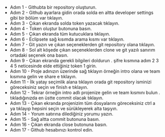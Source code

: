 * Adım 1  - Githubta bir repository oluşturun.
* Adım 2  - Github ayarlara gidin orada solda en altta developer settings gibi bir bölüm var tıklayın.
* Adım 3  - Çıkan ekranda solda token yazacak tıklayın.
* Adım 4  - Token oluştur butonuna basın.
* Adım 5  - Çıkan ekranda tüm kutucuklara tıklayın.
* Adım 6  - Eclipsete sağ kısımda arama kısmı var tıklayın.
* Adım 7  - Git yazın ve çıkan seçeneklerden git repository olana tıklayın.
* Adım 8  - Sol alt köşede çıkan seçeneklerden clone ve git yazılı sanırım ortadaki seçenek ona basın.
* Adım 9  - Çıkan ekranda gerekli bilgileri doldurun . şifre kısmına adım 2 3 4 5 neticesinde elde ettiğiniz token 1 girin.
* Adım 10 - Proje adınızın üzerinde sağ tıklayın örneğin intro olana ve team kısmına gelin ve share e tıklayın.
* Adım 11 - İlk yatay seçimlik alana tıklayın orada git repository isminizi göreceksiniz seçin ve finish e tıklayın.
* Adım 12 - Tekrar örneğin intro adlı projenize gelin ve team kısmını bulun . tıkladığınızda en üstte commit olacak tıklayın.
* Adım 13 - Çıkan ekranda projenizim tüm dosyalarını göreceksiniz ctrl a ya tıklayıp hepsini seçin ve sürükleyerek alta taşıyın.
* Adım 14 - Yorum satırına dilediğiniz yorumu yazın.
* Adım 15 - Sağ altta commit butonuna basın.
* Adım 16 - Çıkan ekranda close butonuna basın.
* Adım 17 - Github hesabınızı kontrol edin. 
